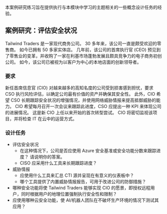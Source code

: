 本案例研究练习旨在提供执行与本模块中学习的主题相关的一些概念设计任务的经验。

## <a name="case-study-evaluate-security-posture"></a>案例研究：评估安全状况

Tailwind Traders 是一家现代商务公司。 30 多年来，该公司一直是颇受欢迎的零售商。 如今已拥有 50 多家实体店。 几年前，该公司的首席执行官 (CEO) 预见到了零售业的变革，并收购了一家在利基市场蓬勃发展且颇具竞争力的电子商务初创公司。 如今，该公司已被视为以客户为中心的本地店面的创新领导者。

### <a name="requirements"></a>要求

新任首席信息官 (CIO) 对越来越多的高知名度的公司受到损害感到担忧，要求 CSO 执行风险评估，以确定公司最有价值的资产并确保其安全性。 此外，CIO 希望 CSO 长期跟踪安全状况的增强情况，并使用网络威胁情报来提高抵御威胁的能力。 CIO 希望每月召开一次会议来跟踪此进度，CSO 应提出一种 KPI 来体现公司的进展情况。 这是新 CIO 上任以来开始的首次转型尝试。 CIO 将密切监视该项目，并将检查 IT 在云中的运营方式。

### <a name="design-tasks"></a>设计任务

* 评估安全状况
    - 在这种情况下，公司是否应使用 Azure 安全基准或安全功能分数来跟踪进度？ 请说明你的答案。
    - CISO 应采用什么工具来长期跟踪进度？
* 威胁情报
    - 应使用什么工具来汇总 CTI 源并呈现在有意义的仪表板中？
    - 哪个工具提供了内置威胁情报报告，可用于改进公司的防御措施？
* 哪种安全功能将使 Tailwind Traders 能够实现 CIO 的愿景，即授权远程用户，同时根据用户的地理位置强制执行安全性和限制？
* 应使用哪种云安全功能，使 AI/机器人团队在不破坏生产环境的情况下测试其应用？